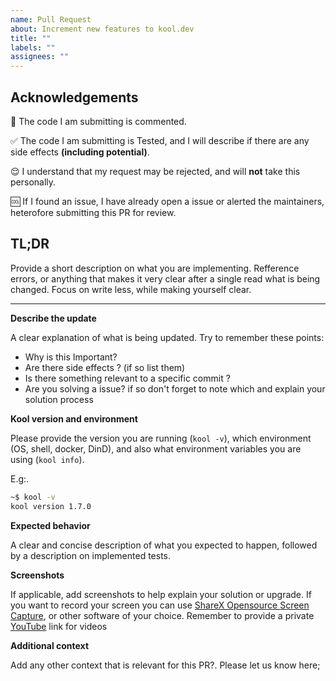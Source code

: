 ```yaml
---
name: Pull Request
about: Increment new features to kool.dev
title: ""
labels: ""
assignees: ""
---
```


## **Acknowledgements**

:speech_balloon: The code I am submitting is commented.

:white_check_mark: The code I am submitting is Tested, and I will describe if there are any side effects **(including potential)**.

:relieved: I understand that my request may be rejected, and will **not** take this personally.

:cool: If I found an issue, I have already open a issue or alerted the maintainers, heterofore submitting this PR for review.

## **TL;DR**

Provide a short description on what you are implementing. Refference errors, or anything that makes it very clear after a single read what is being changed. Focus on write less, while making yourself clear.

<hr>

**Describe the update**

A clear explanation of what is being updated. Try to remember these points:

-   Why is this Important?
-   Are there side effects ? (if so list them)
-   Is there something relevant to a specific commit ?
-   Are you solving a issue? if so don't forget to note which and explain your solution process

**Kool version and environment**

Please provide the version you are running (`kool -v`), which environment (OS, shell, docker, DinD), and also what environment variables you are using (`kool info`).

E.g:.

```bash
~$ kool -v
kool version 1.7.0
```

**Expected behavior**

A clear and concise description of what you expected to happen, followed by a description on implemented tests.

**Screenshots**

If applicable, add screenshots to help explain your solution or upgrade. If you want to record your screen you can use [ShareX Opensource Screen Capture](https://getsharex.com), or other software of your choice. Remember to provide a private [YouTube](https://youtube.com) link for videos

**Additional context**

Add any other context that is relevant for this PR?. Please let us know here;

